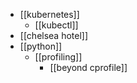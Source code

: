 - [[kubernetes]]
	- [[kubectl]]
- [[chelsea hotel]]
- [[python]]
	- [[profiling]]
		- [[beyond cprofile]]
	
